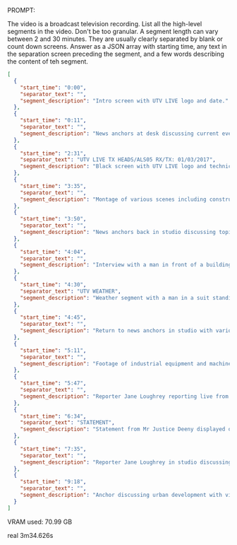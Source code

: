PROMPT:

The video is a broadcast television recording. List all the high-level segments in the video. Don't be too granular. A segment length can vary between 2 and 30 minutes. They are usually clearly separated by blank or count down screens. Answer as a JSON array with starting time, any text in the separation screen preceding the segment, and a few words describing the content of teh segment.

```json
[
  {
    "start_time": "0:00",
    "separator_text": "",
    "segment_description": "Intro screen with UTV LIVE logo and date."
  },
  {
    "start_time": "0:11",
    "separator_text": "",
    "segment_description": "News anchors at desk discussing current events."
  },
  {
    "start_time": "2:31",
    "separator_text": "UTV LIVE TX HEADS/ALS05 RX/TX: 01/03/2017",
    "segment_description": "Black screen with UTV LIVE logo and technical details."
  },
  {
    "start_time": "3:35",
    "separator_text": "",
    "segment_description": "Montage of various scenes including construction, people, and cityscapes."
  },
  {
    "start_time": "3:50",
    "separator_text": "",
    "segment_description": "News anchors back in studio discussing topics."
  },
  {
    "start_time": "4:04",
    "separator_text": "",
    "segment_description": "Interview with a man in front of a building and exterior shots of buildings."
  },
  {
    "start_time": "4:30",
    "separator_text": "UTV WEATHER",
    "segment_description": "Weather segment with a man in a suit standing in front of a rainy background."
  },
  {
    "start_time": "4:45",
    "separator_text": "",
    "segment_description": "Return to news anchors in studio with various visuals on screen."
  },
  {
    "start_time": "5:11",
    "separator_text": "",
    "segment_description": "Footage of industrial equipment and machinery."
  },
  {
    "start_time": "5:47",
    "separator_text": "",
    "segment_description": "Reporter Jane Loughrey reporting live from outside a building."
  },
  {
    "start_time": "6:34",
    "separator_text": "STATEMENT",
    "segment_description": "Statement from Mr Justice Deeny displayed on screen."
  },
  {
    "start_time": "7:35",
    "separator_text": "",
    "segment_description": "Reporter Jane Loughrey in studio discussing the case with another anchor."
  },
  {
    "start_time": "9:18",
    "separator_text": "",
    "segment_description": "Anchor discussing urban development with visuals of construction sites and cityscapes."
  }
]
```

VRAM used: 70.99 GB

real    3m34.626s
